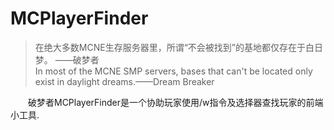 # MCPlayerFinder

> 在绝大多数MCNE生存服务器里，所谓“不会被找到”的基地都仅存在于白日梦。 ——破梦者  
> In most of the MCNE SMP servers, bases that can't be located only exist in daylight dreams.——Dream Breaker  

&emsp;&emsp;破梦者MCPlayerFinder是一个协助玩家使用/w指令及选择器查找玩家的前端小工具.